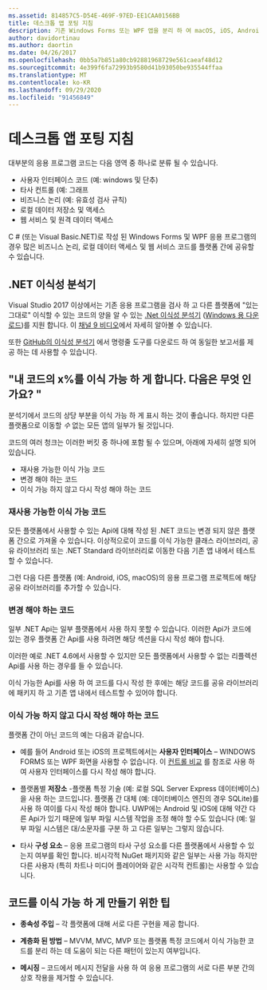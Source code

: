 ```yaml
---
ms.assetid: 814857C5-D54E-469F-97ED-EE1CAA0156BB
title: 데스크톱 앱 포팅 지침
description: 기존 Windows Forms 또는 WPF 앱을 분리 하 여 macOS, iOS, Android 및 UWP/Windows 10에서 실행 되는 플랫폼 간 앱을 만드는 방법에 대 한 간단한 설명입니다.
author: davidortinau
ms.author: daortin
ms.date: 04/26/2017
ms.openlocfilehash: 0bb5a7b851a80cb92881968729e561caeaf48d12
ms.sourcegitcommit: 4e399f6fa72993b9580d41b93050be935544ffaa
ms.translationtype: MT
ms.contentlocale: ko-KR
ms.lasthandoff: 09/29/2020
ms.locfileid: "91456849"
---
```

# <a name="desktop-app-porting-guidance"></a>데스크톱 앱 포팅 지침

대부분의 응용 프로그램 코드는 다음 영역 중 하나로 분류 될 수 있습니다.

- 사용자 인터페이스 코드 (예: windows 및 단추)
- 타사 컨트롤 (예: 그래프
- 비즈니스 논리 (예: 유효성 검사 규칙)
- 로컬 데이터 저장소 및 액세스
- 웹 서비스 및 원격 데이터 액세스

C # (또는 Visual Basic.NET)로 작성 된 Windows Forms 및 WPF 응용 프로그램의 경우 많은 비즈니스 논리, 로컬 데이터 액세스 및 웹 서비스 코드를 플랫폼 간에 공유할 수 있습니다.

## <a name="net-portability-analyzer"></a>.NET 이식성 분석기

Visual Studio 2017 이상에서는 기존 응용 프로그램을 검사 하 고 다른 플랫폼에 "있는 그대로" 이식할 수 있는 코드의 양을 알 수 있는 [.Net 이식성 분석기](/dotnet/articles/standard/portability-analyzer) ([Windows 용 다운로드](https://marketplace.visualstudio.com/items?itemName=ConnieYau.NETPortabilityAnalyzer))를 지원 합니다. 이 [채널 9 비디오](https://channel9.msdn.com/Blogs/Seth-Juarez/A-Brief-Look-at-the-NET-Portability-Analyzer)에서 자세히 알아볼 수 있습니다.

또한 [GitHub의 이식성 분석기](https://github.com/Microsoft/dotnet-apiport) 에서 명령줄 도구를 다운로드 하 여 동일한 보고서를 제공 하는 데 사용할 수 있습니다.

## <a name="x-of-my-code-is-portable-what-next"></a>"내 코드의 x%를 이식 가능 하 게 합니다. 다음은 무엇 인가요? "

분석기에서 코드의 상당 부분을 이식 가능 하 게 표시 하는 것이 좋습니다. 하지만 다른 플랫폼으로 이동할 _수_ 없는 모든 앱의 일부가 될 것입니다.

코드의 여러 청크는 이러한 버킷 중 하나에 포함 될 수 있으며, 아래에 자세히 설명 되어 있습니다.

- 재사용 가능한 이식 가능 코드
- 변경 해야 하는 코드
- 이식 가능 하지 않고 다시 작성 해야 하는 코드

### <a name="re-useable-portable-code"></a>재사용 가능한 이식 가능 코드

모든 플랫폼에서 사용할 수 있는 Api에 대해 작성 된 .NET 코드는 변경 되지 않은 플랫폼 간으로 가져올 수 있습니다. 이상적으로이 코드를 이식 가능한 클래스 라이브러리, 공유 라이브러리 또는 .NET Standard 라이브러리로 이동한 다음 기존 앱 내에서 테스트할 수 있습니다.

그런 다음 다른 플랫폼 (예: Android, iOS, macOS)의 응용 프로그램 프로젝트에 해당 공유 라이브러리를 추가할 수 있습니다.

### <a name="code-that-requires-changes"></a>변경 해야 하는 코드

일부 .NET Api는 일부 플랫폼에서 사용 하지 못할 수 있습니다. 이러한 Api가 코드에 있는 경우 플랫폼 간 Api를 사용 하려면 해당 섹션을 다시 작성 해야 합니다.

이러한 예로 .NET 4.6에서 사용할 수 있지만 모든 플랫폼에서 사용할 수 없는 리플렉션 Api를 사용 하는 경우를 들 수 있습니다.

이식 가능한 Api를 사용 하 여 코드를 다시 작성 한 후에는 해당 코드를 공유 라이브러리에 패키지 하 고 기존 앱 내에서 테스트할 수 있어야 합니다.

### <a name="code-that-isnt-portable-and-requires-a-re-write"></a>이식 가능 하지 않고 다시 작성 해야 하는 코드

플랫폼 간이 아닌 코드의 예는 다음과 같습니다.

- 예를 들어 Android 또는 iOS의 프로젝트에서는 **사용자 인터페이스** – WINDOWS FORMS 또는 WPF 화면을 사용할 수 없습니다. 이 [컨트롤 비교](~/cross-platform/desktop/controls/index.md) 를 참조로 사용 하 여 사용자 인터페이스를 다시 작성 해야 합니다.

- 플랫폼별 **저장소** -플랫폼 특정 기술 (예: 로컬 SQL Server Express 데이터베이스)을 사용 하는 코드입니다. 플랫폼 간 대체 (예: 데이터베이스 엔진의 경우 SQLite)를 사용 하 여이를 다시 작성 해야 합니다.
UWP에는 Android 및 iOS에 대해 약간 다른 Api가 있기 때문에 일부 파일 시스템 작업을 조정 해야 할 수도 있습니다 (예: 일부 파일 시스템은 대/소문자를 구분 하 고 다른 일부는 그렇지 않습니다.

- 타사 **구성 요소** – 응용 프로그램의 타사 구성 요소를 다른 플랫폼에서 사용할 수 있는지 여부를 확인 합니다. 비시각적 NuGet 패키지와 같은 일부는 사용 가능 하지만 다른 사용자 (특히 차트나 미디어 플레이어와 같은 시각적 컨트롤)는 사용할 수 있습니다.

## <a name="tips-for-making-code-portable"></a>코드를 이식 가능 하 게 만들기 위한 팁

- **종속성 주입** – 각 플랫폼에 대해 서로 다른 구현을 제공 합니다.

- **계층화 된 방법** – MVVM, MVC, MVP 또는 플랫폼 특정 코드에서 이식 가능한 코드를 분리 하는 데 도움이 되는 다른 패턴이 있는지 여부입니다.

- **메시징** – 코드에서 메시지 전달을 사용 하 여 응용 프로그램의 서로 다른 부분 간의 상호 작용을 제거할 수 있습니다.